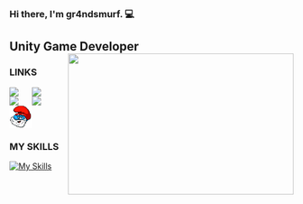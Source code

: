 

### Hi there, I'm gr4ndsmurf. :computer:

## Unity Game Developer <img src="https://media.giphy.com/media/v1.Y2lkPTc5MGI3NjExMGJpNG80ZHB4cDc3NXVkY2E5N283bndocXV3ZW9vaTdpNGFkc2dzdSZlcD12MV9pbnRlcm5hbF9naWZfYnlfaWQmY3Q9Zw/fwoOoDZpEpdQewQdRR/giphy.gif" align="right" width="400" height="250">

### LINKS

[<img  width="40" src="https://skillicons.dev/icons?i=linkedin" align="left" />][linkedin]
[<img  width="40" src="https://skillicons.dev/icons?i=twitter" align="left" />][twitter]
[<img  width="40" src="https://skillicons.dev/icons?i=gmail" align="left" />][gmail]
[<img  width="40" src="https://static.itch.io/images/app-icon.svg" align="left" />][itchdotio]
[<img  width="40" src="https://github.com/gr4ndsmurf/gr4ndsmurf.github.io/blob/main/img/gr4ndsmurf_logo_v1.png?raw=true" align="center" />][mypage]

### MY SKILLS

[![My Skills](https://skillicons.dev/icons?i=unity,cs,blender,ps,git)](https://gr4ndsmurf.github.io/)

<br />

[itchdotio]: https://gr4ndsmurf.itch.io
[twitter]: https://twitter.com/gr4ndsmurf
[linkedin]: https://www.linkedin.com/in/akinhaydaroglu/
[mypage]: https://gr4ndsmurf.github.io
[gmail]: mailto:akinhaydaroglu28@gmail.com
